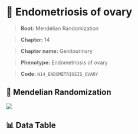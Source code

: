 # 🧪 Endometriosis of ovary

> **Root:** Mendelian Randomization

> **Chapter:** 14  

> **Chapter name:** Genitourinary

> **Phenotype:** Endometriosis of ovary  

> **Code:** `N14_ENDOMETRIOSIS_OVARY`

## 🧬 Mendelian Randomization  

<img src="/MR/Figures/Forward/N14_ENDOMETRIOSIS_OVARY.png"/>

## 📊 Data Table

<CsvTableMRF src="/public/MR/Data/Forward/N14_ENDOMETRIOSIS_OVARY.csv"/>
